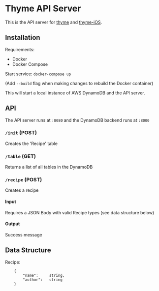 # Thyme API Server

This is the API server for [thyme](https://github.com/slichlyter12/thyme) and [thyme-iOS](https://github.com/slichlyter12/thyme-iOS).

## Installation

Requirements: 
* Docker
* Docker Compose

Start service: `docker-compose up`

(Add `--build` flag when making changes to rebuild the Docker container)

This will start a local instance of AWS DynamoDB and the API server.

## API
The API server runs at `:8080` and the DynamoDB backend runs at `:8000`

### `/init` (POST)
Creates the 'Recipe' table

### `/table` (GET)
Returns a list of all tables in the DynamoDB

### `/recipe` (POST)
Creates a recipe

#### Input
Requires a JSON Body with valid Recipe types (see data structure below)

#### Output
Success message

## Data Structure
Recipe:
```
    {
        "name":     string,
        "author":   string
    }
```
